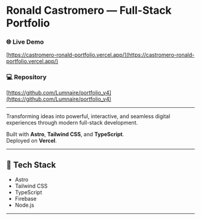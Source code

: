 # Ronald Castromero — Full-Stack Portfolio

### 🌐 Live Demo  
[https://castromero-ronald-portfolio.vercel.app/](https://castromero-ronald-portfolio.vercel.app/)

### 💻 Repository  
[https://github.com/Lumnaire/portfolio_v4](https://github.com/Lumnaire/portfolio_v4)

---

Transforming ideas into powerful, interactive, and seamless digital experiences through modern full-stack development.

Built with **Astro**, **Tailwind CSS**, and **TypeScript**.  
Deployed on **Vercel**.

---

## 🧠 Tech Stack
- Astro  
- Tailwind CSS  
- TypeScript  
- Firebase  
- Node.js  

---